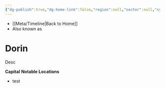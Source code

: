 ```yaml
---
{"dg-publish":true,"dg-home-link":false,"region":null,"sector":null,"system":null,"grid":null,"aliases":[],"tags":["map","retraining","planet","unfinished"],"permalink":"/navigational/dorin/","dgHomeLink":false,"dgPassFrontmatter":true}
---
```


- [[Meta/Timeline\|Back to Home]]
- Also known as 

# Dorin
Desc

**Capital**
**Notable Locations**
- test

